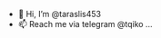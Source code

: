 - 👋 Hi, I’m @taraslis453
- 📫 Reach me via telegram @tqiko ...

<!---
taraslis453/taraslis453 is a ✨ special ✨ repository because its `README.md` (this file) appears on your GitHub profile.
You can click the Preview link to take a look at your changes.
--->
